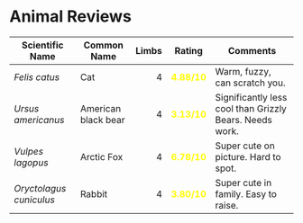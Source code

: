 # Animal Reviews

| Scientific Name     | Common Name | Limbs | Rating | Comments |
| ------------------- | ----------- | ----: | :----: | -------- |
| _Felis catus_     | Cat | 4 | <span style="color:yellow">__4.88/10__</span> | Warm, fuzzy, can scratch you. |
| _Ursus americanus_    | American black bear | 4 | <span style="color:yellow">__3.13/10__</span> | Significantly less cool than Grizzly Bears. Needs work. |
| _Vulpes lagopus_ | Arctic Fox | 4 | <span style="color:yellow">__6.78/10__</span> | Super cute on picture. Hard to spot. |
| _Oryctolagus cuniculus_ | Rabbit | 4 | <span style="color:yellow">__3.80/10__</span> | Super cute in family. Easy to raise. |